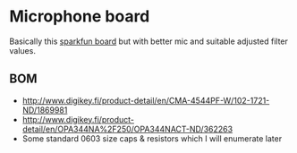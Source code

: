 # Microphone board

Basically this [sparkfun board][sparkmic] but with better mic and suitable adjusted filter values.

[sparkmic]: https://www.sparkfun.com/products/9964

## BOM

  - http://www.digikey.fi/product-detail/en/CMA-4544PF-W/102-1721-ND/1869981
  - http://www.digikey.fi/product-detail/en/OPA344NA%2F250/OPA344NACT-ND/362263
  - Some standard 0603 size caps & resistors which I will enumerate later

